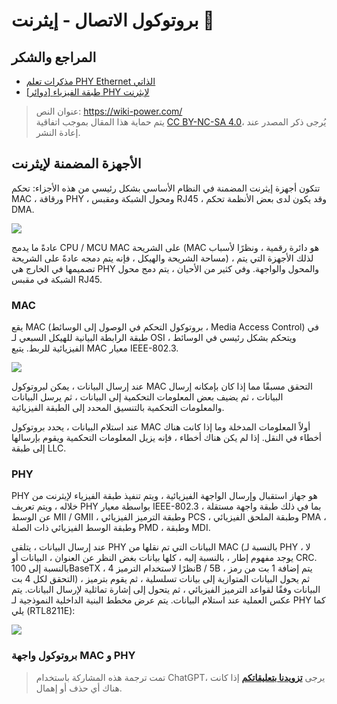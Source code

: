 # بروتوكول الاتصال - إيثرنت 🚧

## المراجع والشكر

- [مذكرات تعلم PHY Ethernet الذاتي](https://zhuanlan.zhihu.com/p/102296622)
- [[دوائر] طبقة الفيزياء PHY لإيثرنت](https://zhenhuizhang.tk/post/dian-lu-yi-tai-wang-phy-wu-li-ceng/)

> عنوان النص: <https://wiki-power.com/>  
> يتم حماية هذا المقال بموجب اتفاقية [CC BY-NC-SA 4.0](https://creativecommons.org/licenses/by/4.0/deed.zh)، يُرجى ذكر المصدر عند إعادة النشر.

## الأجهزة المضمنة لإيثرنت

تتكون أجهزة إيثرنت المضمنة في النظام الأساسي بشكل رئيسي من هذه الأجزاء: تحكم MAC ، ورقاقة PHY ، ومحول الشبكة ومقبس RJ45 ، وقد يكون لدى بعض الأنظمة تحكم DMA.

![](https://img.wiki-power.com/d/wiki-media/img/20220627163525.png)

عادةً ما يدمج CPU / MCU MAC على الشريحة (MAC هو دائرة رقمية ، ونظرًا لأسباب مساحة الشريحة والهيكل ، فإنه يتم دمجه عادةً على الشريحة) ، لذلك الأجهزة التي يتم تصميمها في الخارج هي PHY والمحول والواجهة. وفي كثير من الأحيان ، يتم دمج محول الشبكة في مقبس RJ45.

### MAC

يقع MAC (بروتوكول التحكم في الوصول إلى الوسائط ، Media Access Control) في طبقة الرابطة البيانية للهيكل السبعي لـ OSI ، ويتحكم بشكل رئيسي في الوسائط الفيزيائية للربط. يتبع MAC معيار IEEE-802.3.

![](https://img.wiki-power.com/d/wiki-media/img/20220627171622.png)

عند إرسال البيانات ، يمكن لبروتوكول MAC التحقق مسبقًا مما إذا كان بإمكانه إرسال البيانات ، ثم يضيف بعض المعلومات التحكمية إلى البيانات ، ثم يرسل البيانات والمعلومات التحكمية بالتنسيق المحدد إلى الطبقة الفيزيائية.

عند استلام البيانات ، يحدد بروتوكول MAC أولاً المعلومات المدخلة وما إذا كانت هناك أخطاء في النقل. إذا لم يكن هناك أخطاء ، فإنه يزيل المعلومات التحكمية ويقوم بإرسالها إلى طبقة LLC.

### PHY

PHY هو جهاز استقبال وإرسال الواجهة الفيزيائية ، ويتم تنفيذ طبقة الفيزياء لإيثرنت من خلاله ، ويتم تعريف PHY بواسطة معيار IEEE-802.3 ، بما في ذلك طبقة واجهة مستقلة عن الوسط MII / GMII ، وطبقة الترميز الفيزيائي PCS ، وطبقة الملحق الفيزيائي PMA ، وطبقة الوسط الفيزيائي ذات الصلة PMD ، وطبقة MDI.

عند إرسال البيانات ، يتلقى PHY البيانات التي تم نقلها من MAC (بالنسبة لـ PHY ، لا يوجد مفهوم إطار ، بالنسبة إليه ، كلها بيانات بغض النظر عن العنوان ، البيانات أو CRC. بالنسبة إلى 100BaseTX ، نظرًا لاستخدام الترميز 4B / 5B ، يتم إضافة 1 بت من رمز التحقق لكل 4 بت) ، ثم يحول البيانات المتوازية إلى بيانات تسلسلية ، ثم يقوم بترميز البيانات وفقًا لقواعد الترميز الفيزيائي ، ثم يتحول إلى إشارة تماثلية لإرسال البيانات. يتم عكس العملية عند استلام البيانات. يتم عرض مخطط البنية الداخلية النموذجية لـ PHY كما يلي (RTL8211E):

![](https://img.wiki-power.com/d/wiki-media/img/20220627171548.png)

### بروتوكول واجهة MAC و PHY



> تمت ترجمة هذه المشاركة باستخدام ChatGPT، يرجى [**تزويدنا بتعليقاتكم**](https://github.com/linyuxuanlin/Wiki_MkDocs/issues/new) إذا كانت هناك أي حذف أو إهمال.